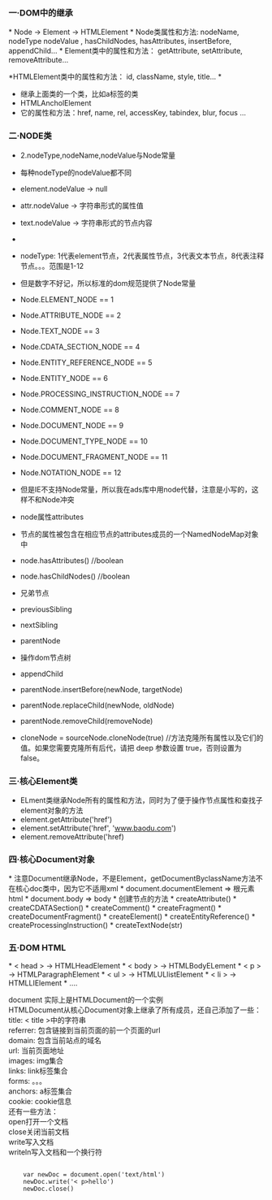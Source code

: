 
<h3>一·DOM中的继承</h3>
* Node -> Element -> HTMLElement
* Node类属性和方法: nodeName, nodeType nodeValue , hasChildNodes, hasAttributes, insertBefore, appendChild...
* Element类中的属性和方法： getAttribute, setAttribute, removeAttribute...

*HTMLElement类中的属性和方法： id, className, style, title...
*
* 继承上面类的一个类，比如a标签的类
* HTMLAncholElement
* 它的属性和方法：href, name, rel, accessKey, tabindex, blur, focus ...


<h3>二·NODE类</h3>

* 2.nodeType,nodeName,nodeValue与Node常量
* 每种nodeType的nodeValue都不同
* element.nodeValue -> null
* attr.nodeValue -> 字符串形式的属性值
* text.nodeValue -> 字符串形式的节点内容
* 
* nodeType: 1代表element节点，2代表属性节点，3代表文本节点，8代表注释节点。。。范围是1-12
* 但是数字不好记，所以标准的dom规范提供了Node常量
* Node.ELEMENT_NODE == 1
* Node.ATTRIBUTE_NODE == 2
* Node.TEXT_NODE == 3
* Node.CDATA_SECTION_NODE == 4
* Node.ENTITY_REFERENCE_NODE == 5
* Node.ENTITY_NODE == 6
* Node.PROCESSING_INSTRUCTION_NODE == 7
* Node.COMMENT_NODE == 8
* Node.DOCUMENT_NODE == 9
* Node.DOCUMENT_TYPE_NODE == 10
* Node.DOCUMENT_FRAGMENT_NODE == 11
* Node.NOTATION_NODE == 12
* 但是IE不支持Node常量，所以我在ads库中用node代替，注意是小写的，这样不和Node冲突

* node属性attributes
* 节点的属性被包含在相应节点的attributes成员的一个NamedNodeMap对象中
* node.hasAttributes() //boolean
* node.hasChildNodes() //boolean

* 兄弟节点
* previousSibling
* nextSibling
* parentNode


* 操作dom节点树
* appendChild
* parentNode.insertBefore(newNode, targetNode)
* parentNode.replaceChild(newNode, oldNode)
* parentNode.removeChild(removeNode)
* cloneNode = sourceNode.cloneNode(true) //方法克隆所有属性以及它们的值。如果您需要克隆所有后代，请把 deep 参数设置 true，否则设置为 false。


<h3>三·核心Element类</h3>

* ELment类继承Node所有的属性和方法，同时为了便于操作节点属性和查找子element对象的方法
* element.getAttribute('href')
* element.setAttribute('href', 'www.baodu.com')
* element.removeAttribute('href)

<h3>四·核心Document对象</h3>
* 注意Document继承Node，不是Element，getDocumentByclassName方法不在核心doc类中，因为它不适用xml
* document.documentElement => 根元素html
* document.body => body
* 创建节点的方法
* createAttribute()
* createCDATASection()
* createComment()
* createFragment()
* createDocumentFragment()
* createElement()
* createEntityReference()
* createProcessingInstruction()
* createTextNode(str)

<h3>五·DOM HTML</h3>
* < head > -> HTMLHeadElement
* < body > -> HTMLBodyELement
* < p > -> HTMLParagraphElement
* < ul > -> HTMLULlistElement
* < li > -> HTMLLIElement
* ....
<p>
document 实际上是HTMLDocument的一个实例<br/>
HTMLDocument从核心Document对象上继承了所有成员，还自己添加了一些：<br/>
title: < title >中的字符串<br/>
referrer: 包含链接到当前页面的前一个页面的url<br/>
domain: 包含当前站点的域名<br/>
url: 当前页面地址<br/>
images: img集合<br/>
links: link标签集合<br/>
forms: 。。。<br/>
anchors: a标签集合<br/>
cookie: cookie信息<br/>
还有一些方法：<br/>
open打开一个文档<br/>
close关闭当前文档<br/>
write写入文档<br/>
writeln写入文档和一个换行符<br/>
</p>
<code>
    var newDoc = document.open('text/html')
    newDoc.write('< p>hello</ p>')
    newDoc.close()
</code>


